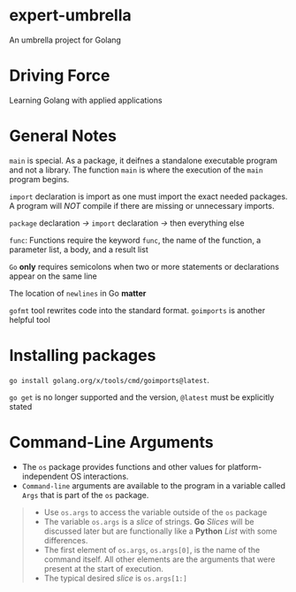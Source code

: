 # expert-umbrella
An umbrella project for Golang 

# Driving Force 
Learning Golang with applied applications 

# General Notes 
`main` is special. As a package, it deifnes a standalone executable program 
and not a library. The function `main` is where the execution of the `main` 
program begins. 

`import` declaration is import as one must import the exact needed packages. 
A program will *NOT* compile if there are missing or unnecessary imports. 

`package` declaration *->* `import` declaration *->* then everything else

`func`: Functions require the keyword `func`, the name of the function, a parameter list, 
a body, and a result list 

`Go` **only** requires semicolons when two or more statements or declarations appear on the same line 

The location of `newlines` in Go **matter**

`gofmt` tool rewrites code into the standard format. `goimports` is another helpful tool

# Installing packages 
`go install golang.org/x/tools/cmd/goimports@latest`.

`go get` is no longer supported and the version, `@latest` must be explicitly stated

# Command-Line Arguments
- The `os` package provides functions and other values for platform-independent OS interactions. 
- `Command-line` arguments are available to the program in a variable called `Args` that is part of the `os` package.
>* Use `os.args` to access the variable outside of the `os` package 
>* The variable `os.args` is a _slice_ of strings. **Go** _Slices_ will be discussed later but are functionally like a **Python** _List_ with some differences.
>* The first element of `os.args`, `os.args[0]`, is the name of the command itself. All other elements are the arguments that were present at the start of execution. 
>* The typical desired _slice_ is `os.args[1:]`
